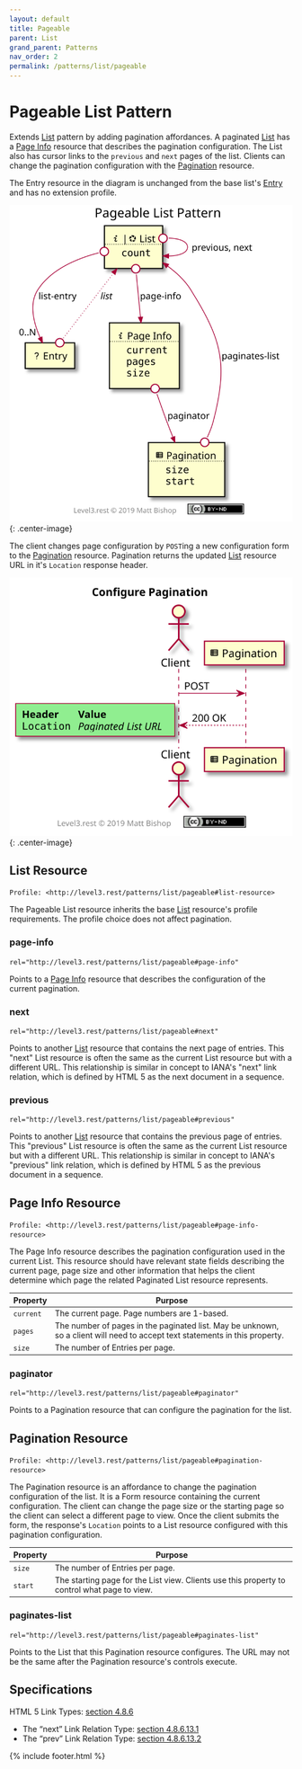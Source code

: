 ```yaml
---
layout: default
title: Pageable
parent: List
grand_parent: Patterns
nav_order: 2
permalink: /patterns/list/pageable
---
```

# Pageable List Pattern

Extends [List](../list.md) pattern by adding pagination affordances. A paginated [List](#list-resource) has a [Page Info](#page-info-resource) resource that describes the pagination configuration. The List also has cursor links to the `previous` and `next` pages of the list. Clients can change the pagination configuration with the [Pagination](#pagination-resource) resource.

The Entry resource in the diagram is unchanged from the base list's [Entry](../list.md#entry-resource) and has no extension profile.

![](pageable/relations.svg){: .center-image}

The client changes page configuration by `POST`ing a new configuration form to the [Pagination](#pagination-resource) resource. Pagination returns the updated [List](#list-resource) resource URL in it's `Location` response header.

![](pageable/interactions.svg){: .center-image}

## List Resource

`Profile: <http://level3.rest/patterns/list/pageable#list-resource>`

The Pageable List resource inherits the base [List](../list.md#list-resource) resource's profile requirements. The profile choice does not affect pagination.

### page-info

```
rel="http://level3.rest/patterns/list/pageable#page-info"
```

Points to a [Page Info](#page-info-resource) resource that describes the configuration of the current pagination.

### next

```
rel="http://level3.rest/patterns/list/pageable#next"
```

Points to another [List](#list-resource) resource that contains the next page of entries. This "next" List resource is often the same as the current List resource but with a different URL. This relationship is similar in concept to IANA's "next" link relation, which is defined by HTML 5 as the next document in a sequence.

### previous

```
rel="http://level3.rest/patterns/list/pageable#previous"
```

Points to another [List](#list-resource) resource that contains the previous page of entries. This "previous" List resource is often the same as the current List resource but with a different URL. This relationship is similar in concept to IANA's "previous" link relation, which is defined by HTML 5 as the previous document in a sequence.

## Page Info Resource

`Profile: <http://level3.rest/patterns/list/pageable#page-info-resource>`

The Page Info resource describes the pagination configuration used in the current List. This resource should have relevant state fields describing the current page, page size and other information that helps the client determine which page the related Paginated List resource represents.

| Property  | Purpose                                                      |
| --------- | ------------------------------------------------------------ |
| `current` | The current page. Page numbers are 1-based.                  |
| `pages`   | The number of pages in the paginated list. May be unknown, so a client will need to accept text statements in this property. |
| `size`    | The number of Entries per page.                              |

### paginator

```
rel="http://level3.rest/patterns/list/pageable#paginator"
```

Points to a Pagination resource that can configure the pagination for the list.

## Pagination Resource

`Profile: <http://level3.rest/patterns/list/pageable#pagination-resource>`

The Pagination resource is an affordance to change the pagination configuration of the list. It is a Form resource containing the current configuration. The client can change the page size or the starting page so the client can select a different page to view. Once the client submits the form, the response's `Location` points to a List resource configured with this pagination configuration.

| Property | Purpose                                                      |
| -------- | ------------------------------------------------------------ |
| `size`   | The number of Entries per page.                              |
| `start`  | The starting page for the List view. Clients use this property to control what page to view. |

### paginates-list

```
rel="http://level3.rest/patterns/list/pageable#paginates-list"
```

Points to the List that this Pagination resource configures. The URL may not be the same after the Pagination resource's controls execute.

## Specifications

HTML 5 Link Types: [section 4.8.6](https://www.w3.org/TR/html5/links.html#sec-link-types)

- The “next” Link Relation Type: [section 4.8.6.13.1](https://www.w3.org/TR/html5/links.html#link-type-next)
- The “prev” Link Relation Type: [section 4.8.6.13.2](https://www.w3.org/TR/html5/links.html#link-type-prev)

{% include footer.html %}